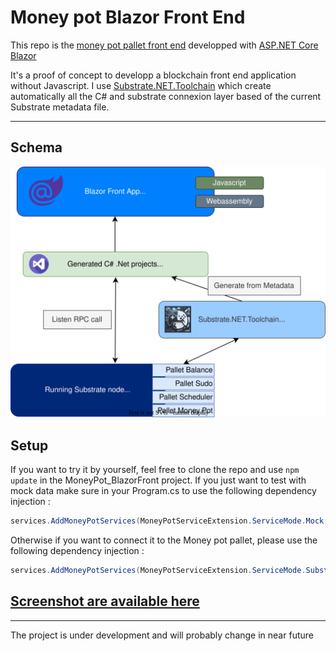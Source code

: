 # Money pot Blazor Front End

This repo is the [money pot pallet front end](https://github.com/Apolixit/pallet_money_pot) developped with [ASP.NET Core Blazor](https://learn.microsoft.com/fr-fr/aspnet/core/blazor/)

It's a proof of concept to developp a blockchain front end application without Javascript.
I use [Substrate.NET.Toolchain](https://github.com/SubstrateGaming/Substrate.NET.Toolchain) which create automatically all the C# and substrate connexion layer based of the current
Substrate metadata file.

---

## Schema

![image](https://github.com/Apolixit/MoneyPot.NET/blob/master/MoneyPot_BlazorFront/wwwroot/images/SubstrateMoneyPot.drawio.svg)

## Setup

If you want to try it by yourself, feel free to clone the repo and use `npm update` in the MoneyPot_BlazorFront project.
If you just want to test with mock data make sure in your Program.cs to use the following dependency injection :
```c#
services.AddMoneyPotServices(MoneyPotServiceExtension.ServiceMode.Mock, endpoint);
```
Otherwise if you want to connect it to the Money pot pallet, please use the following dependency injection :
```c#
services.AddMoneyPotServices(MoneyPotServiceExtension.ServiceMode.SubstrateNode, endpoint);
```

## [Screenshot are available here](https://github.com/Apolixit/MoneyPot.NET/tree/master/Screenshot)


---

The project is under development and will probably change in near future
